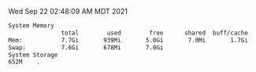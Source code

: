 Wed Sep 22 02:48:09 AM MDT 2021
```bash
System Memory
               total        used        free      shared  buff/cache   available
Mem:           7.7Gi       939Mi       5.0Gi       7.0Mi       1.7Gi       6.4Gi
Swap:          7.6Gi       678Mi       7.0Gi
System Storage
652M	.
```
